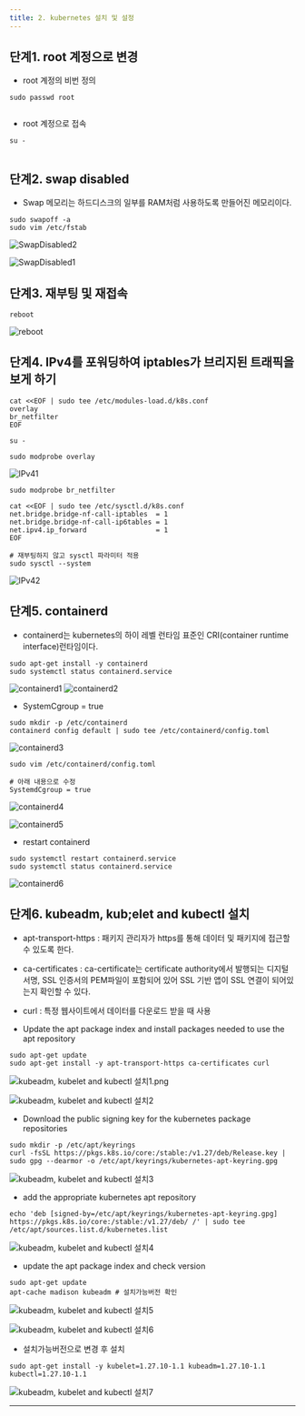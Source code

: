 ```yaml
---
title: 2. kubernetes 설치 및 설정
---
```

## 단계1. root 계정으로 변경
* root 계정의 비번 정의
```
sudo passwd root
```
![]()

* root 계정으로 접속
```
su -
```

![]()


## 단계2. swap disabled
* Swap 메모리는 하드디스크의 일부를 RAM처럼 사용하도록 만들어진 메모리이다.

```
sudo swapoff -a
sudo vim /etc/fstab
``` 

![SwapDisabled2](https://github.com/yyeongha/yyeongha.github.io/blob/main/assets/img/favicons/2024-4-19-kubernetes/SwapDisabled2.png?raw=true)

![SwapDisabled1](https://github.com/yyeongha/yyeongha.github.io/blob/main/assets/img/favicons/2024-4-19-kubernetes/SwapDisabled1.png?raw=true)


## 단계3. 재부팅 및 재접속
```
reboot
```

![reboot](https://github.com/yyeongha/yyeongha.github.io/blob/main/assets/img/favicons/2024-4-19-kubernetes/Reboot.png?raw=true)


## 단계4. IPv4를 포워딩하여 iptables가 브리지된 트래픽을 보게 하기
```
cat <<EOF | sudo tee /etc/modules-load.d/k8s.conf
overlay
br_netfilter
EOF

su -

sudo modprobe overlay 
```
![IPv41](https://github.com/yyeongha/yyeongha.github.io/blob/main/assets/img/favicons/2024-4-19-kubernetes/IPv41.png?raw=true)

```
sudo modprobe br_netfilter 

cat <<EOF | sudo tee /etc/sysctl.d/k8s.conf
net.bridge.bridge-nf-call-iptables  = 1
net.bridge.bridge-nf-call-ip6tables = 1
net.ipv4.ip_forward                 = 1
EOF

# 재부팅하지 않고 sysctl 파라미터 적용
sudo sysctl --system
```
![IPv42](https://github.com/yyeongha/yyeongha.github.io/blob/main/assets/img/favicons/2024-4-19-kubernetes/IPv42.png?raw=true)


## 단계5. containerd
* containerd는 kubernetes의 하이 레벨 런타임 표준인 CRI(container runtime interface)런타임이다.

```
sudo apt-get install -y containerd
sudo systemctl status containerd.service
```

![containerd1](https://github.com/yyeongha/yyeongha.github.io/blob/main/assets/img/favicons/2024-4-19-kubernetes/containerd1.png?raw=true)
![containerd2](https://github.com/yyeongha/yyeongha.github.io/blob/main/assets/img/favicons/2024-4-19-kubernetes/containerd2.png?raw=true)


* SystemCgroup = true
```
sudo mkdir -p /etc/containerd
containerd config default | sudo tee /etc/containerd/config.toml
```

![containerd3](https://github.com/yyeongha/yyeongha.github.io/blob/main/assets/img/favicons/2024-4-19-kubernetes/containerd3.png?raw=true)

```
sudo vim /etc/containerd/config.toml

# 아래 내용으로 수정
SystemdCgroup = true
```

![containerd4](https://github.com/yyeongha/yyeongha.github.io/blob/main/assets/img/favicons/2024-4-19-kubernetes/containerd4.png?raw=true)

![containerd5](https://github.com/yyeongha/yyeongha.github.io/blob/main/assets/img/favicons/2024-4-19-kubernetes/containerd5.png?raw=true)


* restart containerd
```
sudo systemctl restart containerd.service
sudo systemctl status containerd.service
```

![containerd6](https://github.com/yyeongha/yyeongha.github.io/blob/main/assets/img/favicons/2024-4-19-kubernetes/containerd6.png?raw=true)


## 단계6. kubeadm, kub;elet and kubectl 설치
* apt-transport-https : 패키지 관리자가 https를 통해 데이터 및 패키지에 접근할 수 있도록 한다. 
* ca-certificates : ca-certificate는 certificate authority에서 발행되는 디지털 서명, SSL 인증서의 PEM파일이 포함되어 있어 SSL 기반 앱이 SSL 연결이 되어있는지 확인할 수 있다.
* curl : 특정 웹사이트에서 데이터를 다운로드 받을 때 사용

* Update the apt package index and install packages needed to use the apt repository

```
sudo apt-get update
sudo apt-get install -y apt-transport-https ca-certificates curl
```

![kubeadm, kubelet and kubectl 설치1.png](https://github.com/yyeongha/yyeongha.github.io/blob/main/assets/img/favicons/2024-4-19-kubernetes/kubeadm,%20kubelet%20and%20kubectl%20%EC%84%A4%EC%B9%981.png?raw=true)

![kubeadm, kubelet and kubectl 설치2](https://github.com/yyeongha/yyeongha.github.io/blob/main/assets/img/favicons/2024-4-19-kubernetes/kubeadm,%20kubelet%20and%20kubectl%20%EC%84%A4%EC%B9%982.png?raw=true)


* Download the public signing key for the kubernetes package repositories
```
sudo mkdir -p /etc/apt/keyrings
curl -fsSL https://pkgs.k8s.io/core:/stable:/v1.27/deb/Release.key | sudo gpg --dearmor -o /etc/apt/keyrings/kubernetes-apt-keyring.gpg
```

![kubeadm, kubelet and kubectl 설치3](https://github.com/yyeongha/yyeongha.github.io/blob/main/assets/img/favicons/2024-4-19-kubernetes/kubeadm,%20kubelet%20and%20kubectl%20%EC%84%A4%EC%B9%983.png?raw=true)


* add the appropriate kubernetes apt repository
```
echo 'deb [signed-by=/etc/apt/keyrings/kubernetes-apt-keyring.gpg] https://pkgs.k8s.io/core:/stable:/v1.27/deb/ /' | sudo tee /etc/apt/sources.list.d/kubernetes.list
```

![kubeadm, kubelet and kubectl 설치4](https://github.com/yyeongha/yyeongha.github.io/blob/main/assets/img/favicons/2024-4-19-kubernetes/kubeadm,%20kubelet%20and%20kubectl%20%EC%84%A4%EC%B9%984.png?raw=true)


* update the apt package index and check version
```
sudo apt-get update
apt-cache madison kubeadm # 설치가능버전 확인 
```

![kubeadm, kubelet and kubectl 설치5](https://github.com/yyeongha/yyeongha.github.io/blob/main/assets/img/favicons/2024-4-19-kubernetes/kubeadm,%20kubelet%20and%20kubectl%20%EC%84%A4%EC%B9%985.png?raw=true)

![kubeadm, kubelet and kubectl 설치6](https://github.com/yyeongha/yyeongha.github.io/blob/main/assets/img/favicons/2024-4-19-kubernetes/kubeadm,%20kubelet%20and%20kubectl%20%EC%84%A4%EC%B9%986.png?raw=true)

* 설치가능버전으로 변경 후 설치
```
sudo apt-get install -y kubelet=1.27.10-1.1 kubeadm=1.27.10-1.1 kubectl=1.27.10-1.1
```
![kubeadm, kubelet and kubectl 설치7](https://github.com/yyeongha/yyeongha.github.io/blob/main/assets/img/favicons/2024-4-19-kubernetes/kubeadm,%20kubelet%20and%20kubectl%20%EC%84%A4%EC%B9%987.png?raw=true)

---